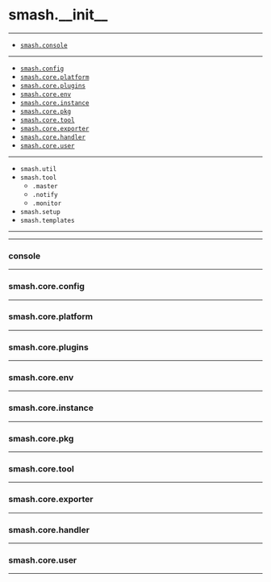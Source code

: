 # smash.\_\_init__

---
- [`smash.console`](#console)

 
---
- [`smash.config`](#smashconfigtree)
- [`smash.core.platform`](#smashcoreplatform)
- [`smash.core.plugins`](#smashcoreplugins)
- [`smash.core.env`](#smashcoreenv)
- [`smash.core.instance`](#smashcoreinstance)
- [`smash.core.pkg`](#smashcorepkg)
- [`smash.core.tool`](#smashcoretool)
- [`smash.core.exporter`](#smashcoreexporter)
- [`smash.core.handler`](#smashcorehandler)
- [`smash.core.user`](#smashcoreuser)

 
---
- `smash.util`
- `smash.tool`
    - `.master`
    - `.notify`
    - `.monitor`
- `smash.setup`
- `smash.templates`


 
---
---
### console

 
---
### smash.core.config

 
---
### smash.core.platform

 
---
### smash.core.plugins

 
---
### smash.core.env

 
---
### smash.core.instance

 
---
### smash.core.pkg

 
---
### smash.core.tool

 
---
### smash.core.exporter

 
---
### smash.core.handler

 
---
### smash.core.user


---
